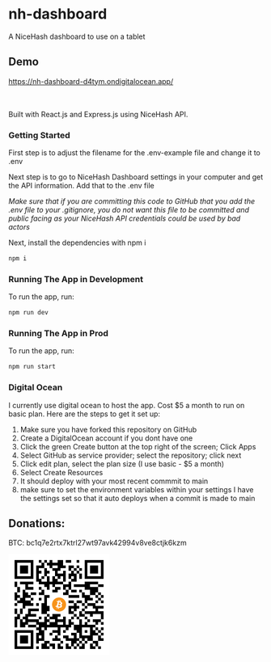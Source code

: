 # nh-dashboard
A NiceHash dashboard to use on a tablet

## Demo
https://nh-dashboard-d4tym.ondigitalocean.app/
<br/><br/><br/>

Built with React.js and Express.js using NiceHash API.


### Getting Started

First step is to adjust the filename for the .env-example file and change it to .env 

Next step is to go to NiceHash Dashboard settings in your computer and get the API information. Add that to the .env file

*Make sure that if you are committing this code to GitHub that you add the .env file to your .gitignore, you do not want this file to be committed and public facing as your NiceHash API credentials could be used by bad actors*

Next, install the dependencies with npm i
```bash
npm i
```

### Running The App in Development

To run the app, run:
```bash
npm run dev
```

### Running The App in Prod

To run the app, run:
```bash
npm run start
```

### Digital Ocean
I currently use digital ocean to host the app.
Cost $5 a month to run on basic plan. 
Here are the steps to get it set up:

1. Make sure you have forked this repository on GitHub
2. Create a DigitalOcean account if you dont have one
3. Click the green Create button at the top right of the screen; Click Apps 
4. Select GitHub as service provider; select the repository; click next
5. Click edit plan, select the plan size (I use basic - $5 a month)
6. Select Create Resources
7. It should deploy with your most recent commmit to main
8. make sure to set the environment variables within your settings
I have the settings set so that it auto deploys when a commit is made to main


## Donations:
BTC: bc1q7e2rtx7ktrl27wt97avk42994v8ve8ctjk6kzm

<img alt="BTC Address" src="client/public/btc.png" width="200">
